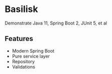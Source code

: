 # Basilisk

Demonstrate Java 11, Spring Boot 2, JUnit 5, et al

## Features

* Modern Spring Boot
* Pure service layer
* Repository
* Validations
